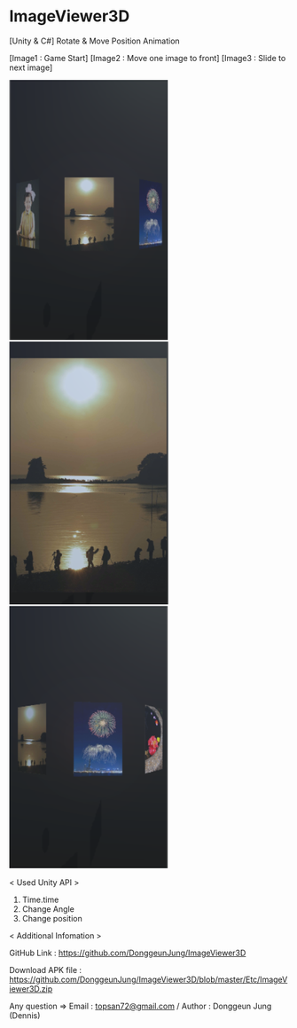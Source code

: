 # ImageViewer3D

[Unity & C#] Rotate & Move Position Animation


[Image1 : Game Start]
[Image2 : Move one image to front]
[Image3 : Slide to next image]

<div>
<img src="https://github.com/DonggeunJung/ImageViewer3D/blob/master/Etc/ImageViewer3D_Capture01.png?raw=true width="400px"></img>
<img src="https://github.com/DonggeunJung/ImageViewer3D/blob/master/Etc/ImageViewer3D_Capture02.png?raw=true width="400px"></img>
<img src="https://github.com/DonggeunJung/ImageViewer3D/blob/master/Etc/ImageViewer3D_Capture03.png?raw=true width="400px"></img>
</div>


< Used Unity API >
1. Time.time
2. Change Angle
3. Change position


< Additional Infomation >

GitHub Link : https://github.com/DonggeunJung/ImageViewer3D

Download APK file : https://github.com/DonggeunJung/ImageViewer3D/blob/master/Etc/ImageViewer3D.zip

Any question => Email : topsan72@gmail.com / Author : Donggeun Jung (Dennis)
